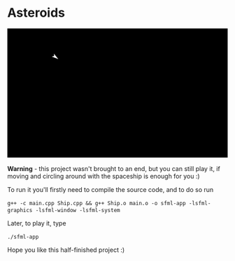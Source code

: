 # Asteroids

![Screenshot of Asteroids](screenshot.png?raw=true "Screenshot")

**Warning** - this project wasn't brought to an end, but you can still play it, if moving and circling around with the spaceship is enough for you :)

To run it you'll firstly need to compile the source code, and to do so run
```
g++ -c main.cpp Ship.cpp && g++ Ship.o main.o -o sfml-app -lsfml-graphics -lsfml-window -lsfml-system
```

Later, to play it, type
```
./sfml-app
```


Hope you like this half-finished project :)

